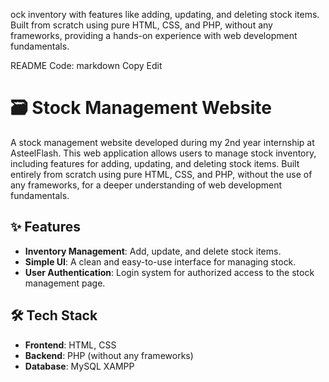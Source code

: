 ock inventory with features like adding, updating, and deleting stock items. Built from scratch using pure HTML, CSS, and PHP, without any frameworks, providing a hands-on experience with web development fundamentals.

README Code:
markdown
Copy
Edit
# 🗃️ Stock Management Website

A stock management website developed during my 2nd year internship at AsteelFlash. This web application allows users to manage stock inventory, including features for adding, updating, and deleting stock items. Built entirely from scratch using pure HTML, CSS, and PHP, without the use of any frameworks, for a deeper understanding of web development fundamentals.

## ✨ Features
- **Inventory Management**: Add, update, and delete stock items.
- **Simple UI**: A clean and easy-to-use interface for managing stock.
- **User Authentication**: Login system for authorized access to the stock management page.

## 🛠️ Tech Stack
- **Frontend**: HTML, CSS
- **Backend**: PHP (without any frameworks)
- **Database**: MySQL XAMPP
